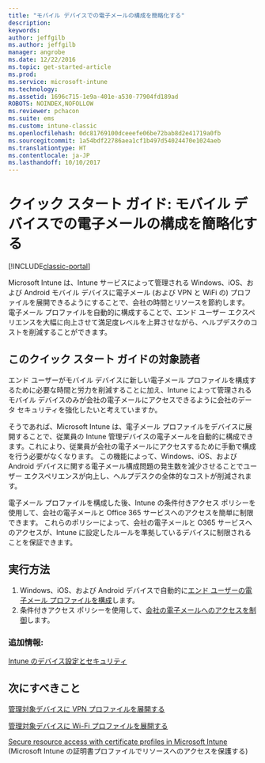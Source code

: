 ```yaml
---
title: "モバイル デバイスでの電子メールの構成を簡略化する"
description: 
keywords: 
author: jeffgilb
ms.author: jeffgilb
manager: angrobe
ms.date: 12/22/2016
ms.topic: get-started-article
ms.prod: 
ms.service: microsoft-intune
ms.technology: 
ms.assetid: 1696c715-1e9a-401e-a530-77904fd189ad
ROBOTS: NOINDEX,NOFOLLOW
ms.reviewer: pchacon
ms.suite: ems
ms.custom: intune-classic
ms.openlocfilehash: 0dc81769100dceeefe06be72bab8d2e41719a0fb
ms.sourcegitcommit: 1a54bdf22786aea1cf1b497d54024470e1024aeb
ms.translationtype: HT
ms.contentlocale: ja-JP
ms.lasthandoff: 10/10/2017
---
```

# <a name="quick-start-guide-simplify-email-configuration-on-mobile-devices"></a>クイック スタート ガイド: モバイル デバイスでの電子メールの構成を簡略化する

[!INCLUDE[classic-portal](../includes/classic-portal.md)]

Microsoft Intune は、Intune サービスによって管理される Windows、iOS、および Android モバイル デバイスに電子メール (および VPN と WiFi の) プロファイルを展開できるようにすることで、会社の時間とリソースを節約します。 電子メール プロファイルを自動的に構成することで、エンド ユーザー エクスペリエンスを大幅に向上させて満足度レベルを上昇させながら、ヘルプデスクのコストを削減することができます。

## <a name="is-this-quick-start-guide-right-for-me"></a>このクイック スタート ガイドの対象読者
エンド ユーザーがモバイル デバイスに新しい電子メール プロファイルを構成するために必要な時間と労力を削減することに加え、Intune によって管理されるモバイル デバイスのみが会社の電子メールにアクセスできるように会社のデータ セキュリティを強化したいと考えていますか。

そうであれば、Microsoft Intune は、電子メール プロファイルをデバイスに展開することで、従業員の Intune 管理デバイスの電子メールを自動的に構成できます。これにより、従業員が会社の電子メールにアクセスするために手動で構成を行う必要がなくなります。 この機能によって、Windows、iOS、および Android デバイスに関する電子メール構成問題の発生数を減少させることでユーザー エクスペリエンスが向上し、ヘルプデスクの全体的なコストが削減されます。

電子メール プロファイルを構成した後、Intune の条件付きアクセス ポリシーを使用して、会社の電子メールと Office 365 サービスへのアクセスを簡単に制限できます。 これらのポリシーによって、会社の電子メールと O365 サービスへのアクセスが、Intune に設定したルールを準拠しているデバイスに制限されることを保証できます。

## <a name="how-do-i-do-it"></a>実行方法
1.  Windows、iOS、および Android デバイスで自動的に[エンド ユーザーの電子メール プロファイルを構成](/intune-classic/deploy-use/configure-access-to-corporate-email-using-email-profiles-with-microsoft-intune)します。
2.  条件付きアクセス ポリシーを使用して、[会社の電子メールへのアクセスを制御](/intune-classic/deploy-use/restrict-access-to-email-and-o365-services-with-microsoft-intune)します。


### <a name="additional-information"></a>追加情報:
[Intune のデバイス設定とセキュリティ](/intune-classic/deploy-use/manage-settings-and-features-on-your-devices-with-microsoft-intune-policies)

## <a name="what-should-i-do-next"></a>次にすべきこと
[管理対象デバイスに VPN プロファイルを展開する](/intune-classic/deploy-use/vpn-connections-in-microsoft-intune)

[管理対象デバイスに Wi-Fi プロファイルを展開する](/intune-classic/deploy-use/wi-fi-connections-in-microsoft-intune)

[Secure resource access with certificate profiles in Microsoft Intune](/intune-classic/deploy-use/secure-resource-access-with-certificate-profiles) (Microsoft Intune の証明書プロファイルでリソースへのアクセスを保護する)
